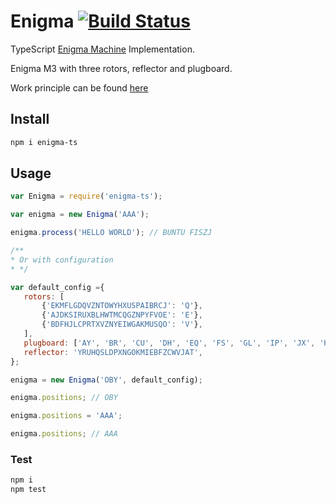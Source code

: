 # Enigma [![Build Status](https://travis-ci.org/romaleev/enigma-ts.svg)](https://travis-ci.org/romaleev/enigma-ts)

TypeScript [Enigma Machine](https://en.wikipedia.org/wiki/Enigma_machine) Implementation.

Enigma M3 with three rotors, reflector and plugboard.

Work principle can be found [here](https://www.theguardian.com/technology/2014/nov/14/how-did-enigma-machine-work-imitation-game)

## Install

```bash
npm i enigma-ts
```

## Usage

```JavaScript
var Enigma = require('enigma-ts');

var enigma = new Enigma('AAA');

enigma.process('HELLO WORLD'); // BUNTU FISZJ

/**
* Or with configuration
* */

var default_config ={
   rotors: [
	   {'EKMFLGDQVZNTOWYHXUSPAIBRCJ': 'Q'},
	   {'AJDKSIRUXBLHWTMCQGZNPYFVOE': 'E'},
	   {'BDFHJLCPRTXVZNYEIWGAKMUSQO': 'V'},
   ],
   plugboard: ['AY', 'BR', 'CU', 'DH', 'EQ', 'FS', 'GL', 'IP', 'JX', 'KN', 'MO', 'TZ', 'VW'],
   reflector: 'YRUHQSLDPXNGOKMIEBFZCWVJAT',
};

enigma = new Enigma('OBY', default_config);

enigma.positions; // OBY

enigma.positions = 'AAA';

enigma.positions; // AAA
```

### Test

```bash
npm i
npm test
``` 
